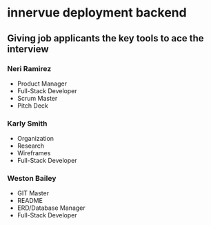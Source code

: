# innervue deployment backend

## Giving  job applicants the key tools to ace the interview

### Neri Ramirez 
* Product Manager
* Full-Stack Developer
* Scrum Master
* Pitch Deck

### Karly Smith
* Organization
* Research
* Wireframes
* Full-Stack Developer

### Weston Bailey
* GIT Master
* README
* ERD/Database Manager
* Full-Stack Developer
